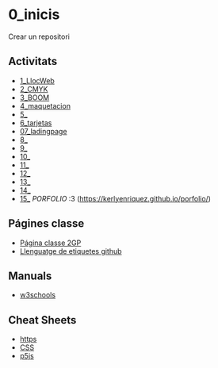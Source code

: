 # 0_inicis
Crear un repositori

## Activitats
* [1_LlocWeb](https://kerlyenriquez.github.io/01_lloc-web/)
* [2_CMYK](https://kerlyenriquez.github.io/02_CMYK/)
* [3_BOOM](https://kerlyenriquez.github.io/03_boom/)
* [4_maquetacion](https://kerlyenriquez.github.io/04_maquetacion/)
* [5_](https://kerlyenriquez.github.io/05_/)
* [6_tarjetas](https://kerlyenriquez.github.io/06_tarjetas/)
* [07_ladingpage](https://kerlyenriquez.github.io/07_ladingpage/)
* [8_](https://kerlyenriquez.github.io/08_/)
* [9_]()
* [10_](https://kerlyenriquez.github.io/10_minimalissimo/)
* [11_](https://kerlyenriquez.github.io/11_teamin/)
* [12_]()
* [13_]()
* [14_](https://kerlyenriquez.github.io/14_/)
* [15_](https://kerlyenriquez.github.io/15_menu/)
*PORFOLIO* :3 (https://kerlyenriquez.github.io/porfolio/)

##  Págines classe
* [Página classe 2GP](https://arquesm.github.io/2GP/)
* [Llenguatge de etiquetes github](https://github.com/adam-p/markdown-here)

## Manuals
* [w3schools](https://www.w3schools.com/)

## Cheat Sheets
* [https](https://websitesetup.org/html5-cheat-sheet/)
* [CSS](https://websitesetup.org/css3-cheat-sheet/)
* [p5js](https://github.com/bmoren/p5js-cheat-sheet)

